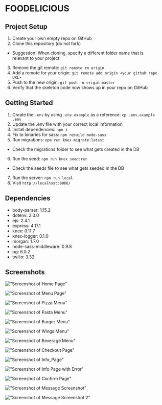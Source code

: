 # FOODELICIOUS

## Project Setup

1. Create your own empty repo on GitHub
2. Clone this repository (do not fork)
  - Suggestion: When cloning, specify a different folder name that is relevant to your project
3. Remove the git remote: `git remote rm origin`
4. Add a remote for your origin: `git remote add origin <your github repo URL>`
5. Push to the new origin: `git push -u origin master`
6. Verify that the skeleton code now shows up in your repo on GitHub

## Getting Started

1. Create the `.env` by using `.env.example` as a reference: `cp .env.example .env`
2. Update the .env file with your correct local information
3. Install dependencies: `npm i`
4. Fix to binaries for sass: `npm rebuild node-sass`
5. Run migrations: `npm run knex migrate:latest`
  - Check the migrations folder to see what gets created in the DB
6. Run the seed: `npm run knex seed:run`
  - Check the seeds file to see what gets seeded in the DB
7. Run the server: `npm run local`
8. Visit `http://localhost:8080/`

## Dependencies
- body-parser: 1.15.2
- dotenv: 2.0.0
- ejs: 2.4.1
- express: 4.17.1
- knex: 0.11.7
- knex-logger: 0.1.0
- morgan: 1.7.0
- node-sass-middleware: 0.9.8
- pg: 6.0.2
- twilio: 3.32

## Screenshots
!["Screenshot of Home Page"](https://github.com/JingfZhang/midterm-project-food/blob/master/docs/Home_page.png)

!["Screenshot of Menu Page"](https://github.com/JingfZhang/midterm-project-food/blob/master/docs/Menu_main.png)

!["Screenshot of Pizza Menu"](https://github.com/JingfZhang/midterm-project-food/blob/master/docs/Menu_pizza.png)

!["Screenshot of Pasta Menu"](https://github.com/JingfZhang/midterm-project-food/blob/master/docs/Menu_pasta.png)

!["Screenshot of Burger Menu"](https://github.com/JingfZhang/midterm-project-food/blob/master/docs/Menu_burger.png)

!["Screenshot of Wings Menu"](https://github.com/JingfZhang/midterm-project-food/blob/master/docs/Menu_wings.png)

!["Screenshot of Beverage Menu"](https://github.com/JingfZhang/midterm-project-food/blob/master/docs/Menu_beverage.png)

!["Screenshot of Checkout Page"](https://github.com/JingfZhang/midterm-project-food/blob/master/docs/Checkout_page.png)

!["Screenshot of Info_Page"](https://github.com/JingfZhang/midterm-project-food/blob/master/docs/Info_page.png)

!["Screenshot of Info Page with Error"](https://github.com/JingfZhang/midterm-project-food/blob/master/docs/Info_error.png)

!["Screenshot of Confirm Page"](https://github.com/JingfZhang/midterm-project-food/blob/master/docs/Confirm_page.png)

!["Screenshot of Message Screenshot"](https://github.com/JingfZhang/midterm-project-food/blob/master/docs/Message_screenshot.jpg)

!["Screenshot of Message Screenshot 2"](https://github.com/JingfZhang/midterm-project-food/blob/master/docs/Message_screenshot2.png)
